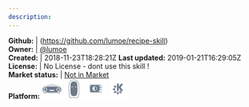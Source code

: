 ```yaml
---
description: 
---
```





**Github:** | (https://github.com/lumoe/recipe-skill)  
**Owner:** | [@lumoe](https://github.com/lumoe)  
**Created:** | 2018-11-23T18:28:21Z  **Last updated:** 2019-01-21T16:29:05Z  
**License:** | No License - dont use this skill !  
**Market status:** | [Not in Market](https://market.mycroft.ai/skill/)  
**Platform:**   ![](.gitbook/assets/mark-1-icon.png)  ![](.gitbook/assets/mark-2-icon.png)  ![](.gitbook/assets/picroft-icon.png)  ![](.gitbook/assets/kde.png)   
